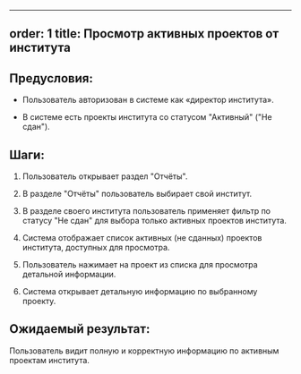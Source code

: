 
---
order: 1
title: Просмотр активных проектов от института
---

## Предусловия:

- Пользователь авторизован в системе как «директор института».

- В системе есть проекты института со статусом "Активный" ("Не сдан").

## Шаги:

1. Пользователь  открывает раздел "Отчёты".

2. В разделе "Отчёты" пользователь выбирает свой институт.

3. В разделе своего института пользователь применяет фильтр по статусу "Не сдан" для выбора только активных проектов института.

4. Система отображает список активных (не сданных) проектов института, доступных для просмотра.

5. Пользователь нажимает на проект из списка для просмотра детальной информации.

6. Система открывает детальную информацию по выбранному проекту.

## Ожидаемый результат:

Пользователь видит полную и корректную информацию по активным проектам института.
